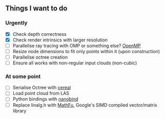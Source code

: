 ## Things I want to do

### Urgently
- [x] Check depth correctness
- [x] Check render intrinsics with larger resolution
- [ ] Parallelise ray tracing with OMP or something else? [OpenMP](https://bisqwit.iki.fi/story/howto/openmp/)
- [ ] Resize node dimensions to fit only points within it (upon construction)
- [ ] Parallelise octree creation
- [ ] Ensure all works with non-regular input clouds (non-cubic)

### At some point
- [ ] Serialise Octree with [cereal](https://uscilab.github.io/cereal/)
- [ ] Load point cloud from LAS 
- [ ] Python bindings with [nanobind](https://github.com/wjakob/nanobind)
- [ ] Replace linalg.h with [MathFu](https://github.com/google/mathfu), Google's SIMD compiled vector/matrix library